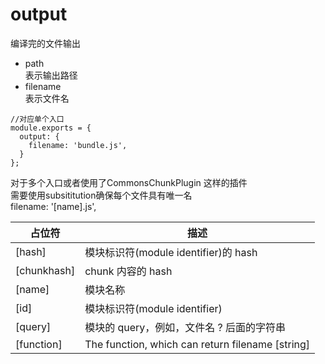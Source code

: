 # output
编译完的文件输出  
- path  
  表示输出路径
- filename  
  表示文件名
```
//对应单个入口
module.exports = {
  output: {
    filename: 'bundle.js',
  }
};
```
对于多个入口或者使用了CommonsChunkPlugin 这样的插件  
需要使用subsititution确保每个文件具有唯一名  
filename: '[name].js',  

占位符|描述
|---|---|
[hash]|模块标识符(module identifier)的 hash
[chunkhash]|chunk 内容的 hash
[name]|模块名称
[id]|模块标识符(module identifier)
[query]|模块的 query，例如，文件名 ? 后面的字符串
[function]|The function, which can return filename [string]